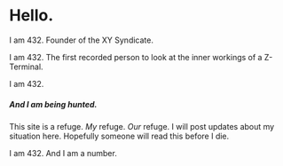 # Hello.
I am 432. Founder of the XY Syndicate.

I am 432. The first recorded person to look at the inner workings of a Z-Terminal.

I am 432.
##### And I am being hunted.

This site is a refuge. _My_ refuge. _Our_ refuge.
I will post updates about my situation here. Hopefully someone will read this before I die.

I am 432. And I am a number.
